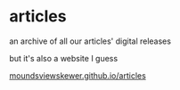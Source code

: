 # articles
an archive of all our articles' digital releases

but it's also a website I guess

[moundsviewskewer.github.io/articles](https://moundsviewskewer.github.io/articles)